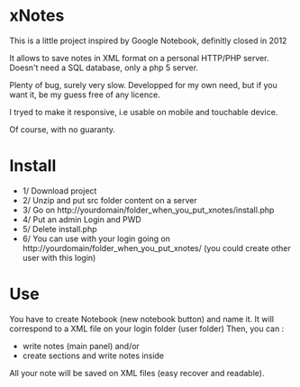 xNotes
======

This is a little project inspired by Google Notebook, definitly closed in 2012

It allows to save notes in XML format on a personal HTTP/PHP server.
Doesn't need a SQL database, only a php 5 server.

Plenty of bug, surely very slow.
Developped for my own need, but if you want it, be my guess free of any licence.

I tryed to make it responsive, i.e usable on mobile and touchable device.

Of course, with no guaranty.

Install
=======

- 1/ Download project
- 2/ Unzip and put src folder content on a server
- 3/ Go on http://yourdomain/folder_when_you_put_xnotes/install.php
- 4/ Put an admin Login and PWD
- 5/ Delete install.php
- 6/ You can use with your login going on http://yourdomain/folder_when_you_put_xnotes/ (you could create other user with this login)

Use
===

You have to create Notebook (new notebook button) and name it. It will correspond to a XML file on your login folder (user folder)
Then, you can : 
- write notes (main panel)
and/or
- create sections and write notes inside

All your note will be saved on XML files (easy recover and readable).
